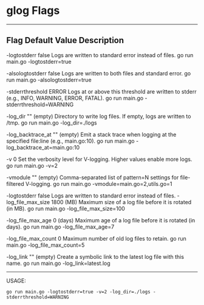 # glog Flags

-----------------------------------------------------------------------------------------------------------------------------
Flag	            Default Value	Description
-----------------------------------------------------------------------------------------------------------------------------
-logtostderr	    false	        Logs are written to standard error instead of files.
                                    go run main.go -logtostderr=true

-alsologtostderr	false	        Logs are written to both files and standard error.
                                    go run main.go -alsologtostderr=true

-stderrthreshold	ERROR	        Logs at or above this threshold are written to stderr (e.g., INFO, WARNING, ERROR, FATAL).
                                    go run main.go -stderrthreshold=WARNING

-log_dir	        "" (empty)	    Directory to write log files. If empty, logs are written to /tmp.
                                    go run main.go -log_dir=./logs

-log_backtrace_at	"" (empty)	    Emit a stack trace when logging at the specified file:line (e.g., main.go:10).
                                    go run main.go -log_backtrace_at=main.go:10

-v	                0	            Set the verbosity level for V-logging. Higher values enable more logs.
                                    go run main.go -v=2

-vmodule	        "" (empty)	    Comma-separated list of pattern=N settings for file-filtered V-logging.
                                    go run main.go -vmodule=main.go=2,utils.go=1

-logtostderr	    false	        Logs are written to standard error instead of files.
-log_file_max_size	1800 (MB)	    Maximum size of a log file before it is rotated (in MB).
                                    go run main.go -log_file_max_size=100

-log_file_max_age	0 (days)	    Maximum age of a log file before it is rotated (in days).
                                    go run main.go -log_file_max_age=7

-log_file_max_count	0	            Maximum number of old log files to retain.
                                    go run main.go -log_file_max_count=5

-log_link	        "" (empty)	    Create a symbolic link to the latest log file with this name.
                                    go run main.go -log_link=latest.log

-----------------------------------------------------------------------------------------------------------------------------


USAGE:

    go run main.go -logtostderr=true -v=2 -log_dir=./logs -stderrthreshold=WARNING